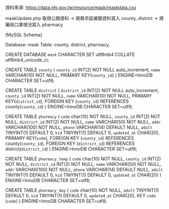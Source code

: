 ﻿資料來源: https://data.nhi.gov.tw/resource/mask/maskdata.csv

maskUpdate.php 取得公開資料 -> 將縣市區鄉鎮資料寫入 county, district -> 將藥局口罩現況寫入 pharmacy

[MySQL Schema]

Database: mask
Table: county, district, pharmacy,

CREATE DATABASE `mask` CHARACTER SET utf8mb4 COLLATE utf8mb4_unicode_ci;

CREATE TABLE `county` (
    `county_id` INT(2) NOT NULL auto_increment,
    `name` VARCHAR(10)  NOT NULL,
    PRIMARY KEY(`county_id`)
) ENGINE=InnoDB CHARACTER SET=utf8;

CREATE TABLE `district` (
    `district_id` INT(2) NOT NULL auto_increment,
    `county_id` INT(2) NOT NULL,
    `name` VARCHAR(10)  NOT NULL,
    PRIMARY KEY(`district_id`),
    FOREIGN KEY (`county_id`) REFERENCES county(`county_id`)
) ENGINE=InnoDB CHARACTER SET=utf8;

CREATE TABLE `pharmacy` (
    `code` char(10) NOT NULL,
    `county_id` INT(2) NOT NULL,
    `district_id` INT(2) NOT NULL,
    `name` VARCHAR(50) NOT NULL,
    `addr` VARCHAR(100) NOT NULL,
    `phone` VARCHAR(14) DEFAULT NULL,
    `adult` TINYINT(1) DEFAULT 0,
    `kid` TINYINT(1) DEFAULT 0,
    `updated_at` CHAR(20),
    PRIMARY KEY(`code`),
    FOREIGN KEY (`county_id`) REFERENCES county(`county_id`),
    FOREIGN KEY (`district_id`) REFERENCES district(`district_id`)
) ENGINE=InnoDB CHARACTER SET=utf8;

CREATE TABLE `pharmacy_temp` (
    `code` char(10) NOT NULL,
    `county_id` INT(2) NOT NULL,
    `district_id` INT(2) NOT NULL,
    `name` VARCHAR(50) NOT NULL,
    `addr` VARCHAR(100) NOT NULL,
    `phone` VARCHAR(14) DEFAULT NULL,
    `adult` TINYINT(1) DEFAULT 0,
    `kid` TINYINT(1) DEFAULT 0,
    `updated_at`  CHAR(20)
) ENGINE=InnoDB CHARACTER SET=utf8;

CREATE TABLE `pharmacy_day` (
    `code` char(10) NOT NULL,
    `adult` TINYINT(1) DEFAULT 0,
    `kid` TINYINT(1) DEFAULT 0,
    `updated_at`  CHAR(20),
    KEY `code` (`code`)
) ENGINE=InnoDB CHARACTER SET=utf8;